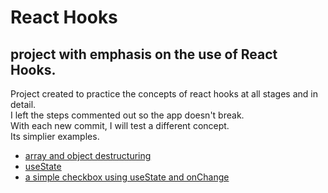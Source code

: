 # React Hooks
## project with emphasis on the use of React Hooks.

Project created to practice the concepts of react hooks at all stages and in detail.<br/>
I left the steps commented out so the app doesn't break.<br/>
With each new commit, I will test a different concept.<br/>
Its simplier examples.<br/>

- [array and object destructuring](https://github.com/Jeefelix/ReactHooks/commit/94e5c1bdaa197fd2092499f882052ed430691226)
- [useState](https://github.com/Jeefelix/ReactHooks/commit/7e0a209625387a731d05a5f53b68abcb9cf24a73)
- [a simple checkbox using useState and onChange](https://github.com/Jeefelix/ReactHooks/commit/d39b1f42fede20f391639797877ff75774cdbea0)
